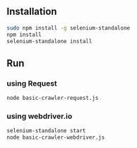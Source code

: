 ## Installation

```bash
sudo npm install -g selenium-standalone
npm install
selenium-standalone install
```

## Run

### using Request

```bash
node basic-crawler-request.js
```
### using webdriver.io

```bash
selenium-standalone start
node basic-crawler-webdriver.js
```

